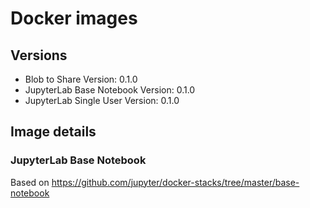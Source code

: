 # Docker images

## Versions

* Blob to Share Version: 0.1.0
* JupyterLab Base Notebook Version: 0.1.0
* JupyterLab Single User Version: 0.1.0

## Image details

### JupyterLab Base Notebook

Based on https://github.com/jupyter/docker-stacks/tree/master/base-notebook
